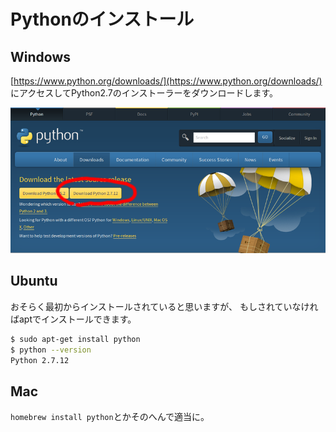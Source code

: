 # Pythonのインストール

## Windows
[https://www.python.org/downloads/](https://www.python.org/downloads/)
にアクセスしてPython2.7のインストーラーをダウンロードします。

![download](fig/python_download.png)

## Ubuntu
おそらく最初からインストールされていると思いますが、
もしされていなければaptでインストールできます。
``` sh
$ sudo apt-get install python
$ python --version
Python 2.7.12
```

## Mac
`homebrew install python`とかそのへんで適当に。
